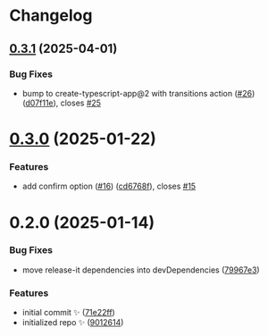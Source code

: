 # Changelog

## [0.3.1](https://github.com/JoshuaKGoldberg/import-local-or-npx/compare/0.3.0...0.3.1) (2025-04-01)

### Bug Fixes

- bump to create-typescript-app@2 with transitions action ([#26](https://github.com/JoshuaKGoldberg/import-local-or-npx/issues/26)) ([d07f11e](https://github.com/JoshuaKGoldberg/import-local-or-npx/commit/d07f11e2ea728538cf46b34ea94abd3d2ba8dcc8)), closes [#25](https://github.com/JoshuaKGoldberg/import-local-or-npx/issues/25)

# [0.3.0](https://github.com/JoshuaKGoldberg/import-local-or-npx/compare/0.2.0...0.3.0) (2025-01-22)

### Features

- add confirm option ([#16](https://github.com/JoshuaKGoldberg/import-local-or-npx/issues/16)) ([cd6768f](https://github.com/JoshuaKGoldberg/import-local-or-npx/commit/cd6768f7dde62ac012152e791b4db94264021f70)), closes [#15](https://github.com/JoshuaKGoldberg/import-local-or-npx/issues/15)

# 0.2.0 (2025-01-14)

### Bug Fixes

- move release-it dependencies into devDependencies ([79967e3](https://github.com/JoshuaKGoldberg/import-local-or-npx/commit/79967e31ce83accda0bd9b15a3585e7b09bf53fb))

### Features

- initial commit ✨ ([71e22ff](https://github.com/JoshuaKGoldberg/import-local-or-npx/commit/71e22ff9c45aef2d00ec1919bfaff01b4b48f7ed))
- initialized repo ✨ ([9012614](https://github.com/JoshuaKGoldberg/import-local-or-npx/commit/9012614dbc4930058f92ee8d8cbecbfcfcd8ca47))
